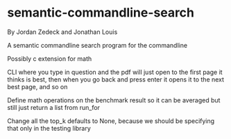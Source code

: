 # semantic-commandline-search
By Jordan Zedeck and Jonathan Louis

A semantic commandline search program for the commandline


Possibly c extension for math


CLI where you type in question and the pdf will just open to the first page it thinks is best, then when you go back and press enter it opens it to the next best page, and so on

Define math operations on the benchmark result so it can be averaged but still just return a list from run_for


Change all the top_k defaults to None, because we should be specifying that only in the testing library